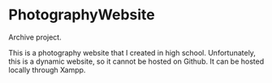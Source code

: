 # PhotographyWebsite

Archive project.

This is a photography website that I created in high school. Unfortunately, this is a dynamic website, so it cannot be hosted on Github. It can be hosted locally through Xampp.
